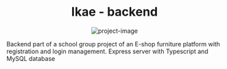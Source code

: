 <h1 align="center" id="title">Ikae - backend</h1>

<p align="center"><img src="https://socialify.git.ci/rh-el/Ikae-backend/image?language=1&amp;name=1&amp;owner=1&amp;pattern=Signal&amp;theme=Dark" alt="project-image"></p>

<p id="description">Backend part of a school group project of an E-shop furniture platform with registration and login management. Express server with Typescript and MySQL database</p>
